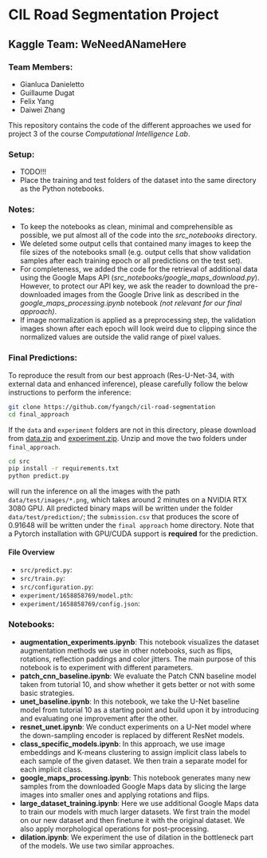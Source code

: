 # CIL Road Segmentation Project
## Kaggle Team: WeNeedANameHere
### Team Members:
* Gianluca Danieletto
* Guillaume Dugat
* Felix Yang
* Daiwei Zhang

This repository contains the code of the different approaches we used for project 3 of the course *Computational Intelligence Lab*.

### Setup:
* TODO!!!
* Place the training and test folders of the dataset into the same directory as the Python notebooks.

### Notes:
* To keep the notebooks as clean, minimal and comprehensible as possible, we put almost all of the code into the *src_notebooks* directory.
* We deleted some output cells that contained many images to keep the file sizes of the notebooks small (e.g. output cells that show validation samples after each training epoch or all predictions on the test set).
* For completeness, we added the code for the retrieval of additional data using the Google Maps API (*src_notebooks/google_maps_download.py*). However, to protect our API key, we ask the reader to download the pre-downloaded images from the Google Drive link as described in the *google_maps_processing.ipynb* notebook *(not relevant for our final approach)*.
* If image normalization is applied as a preprocessing step, the validation images shown after each epoch will look weird due to clipping since the normalized values are outside the valid range of pixel values.

### Final Predictions:
To reproduce the result from our best approach (Res-U-Net-34, with external data and enhanced inference), please carefully follow the below instructions to perform the inference:

```bash
git clone https://github.com/fyangch/cil-road-segmentation
cd final_approach
```

If the `data` and `experiment` folders are not in this directory, please download from
[data.zip](https://drive.google.com/file/d/1jaS_45Bzl9lYbJIZk8_In0Ptu9Mf9p8Q/view?usp=sharing)
and [experiment.zip](https://drive.google.com/file/d/1FyP_HDq0qAO2Tuekr8AZWLyOIDuDrMc7/view?usp=sharing).
Unzip and move the two folders under `final_approach`.

```bash
cd src
pip install -r requirements.txt
python predict.py
```

will run the inference on all the images with the path
`data/test/images/*.png`, which takes around 2 minutes on a NVIDIA RTX 3080 GPU. 
All predicted binary maps will be written under the folder `data/test/prediction/`;
the `submission.csv` that produces the score of 0.91648 will be written under the `final approach` home directory.
Note that a Pytorch installation with GPU/CUDA support is **required** for the prediction.

#### File Overview
* `src/predict.py`: 
* `src/train.py`:
* `src/configuration.py`:
* `experiment/1658858769/model.pth`:
* `experiment/1658858769/config.json`:



### Notebooks:
* **augmentation_experiments.ipynb**: This notebook visualizes the dataset augmentation methods we use in other notebooks, such as flips, rotations, reflection paddings and color jitters. The main purpose of this notebook is to experiment with different parameters.
* **patch_cnn_baseline.ipynb**: We evaluate the Patch CNN baseline model taken from tutorial 10, and show whether it gets better or not with some basic strategies.
* **unet_baseline.ipynb**: In this notebook, we take the U-Net baseline model from tutorial 10 as a starting point and build upon it by introducing and evaluating one improvement after the other.
* **resnet_unet.ipynb**: We conduct experiments on a U-Net model where the down-sampling encoder is replaced by different ResNet models.
* **class_specific_models.ipynb**: In this approach, we use image embeddings and K-means clustering to assign implicit class labels to each sample of the given dataset. We then train a separate model for each implicit class.
* **google_maps_processing.ipynb**: This notebook generates many new samples from the downloaded Google Maps data by slicing the large images into smaller ones and applying rotations and flips.
* **large_dataset_training.ipynb**: Here we use additional Google Maps data to train our models with much larger datasets. We first train the model on our new dataset and then finetune it with the original dataset. We also apply morphological operations for post-processing.
* **dilation.ipynb**: We experiment the use of dilation in the bottleneck part of the models. We use two similar approaches.
